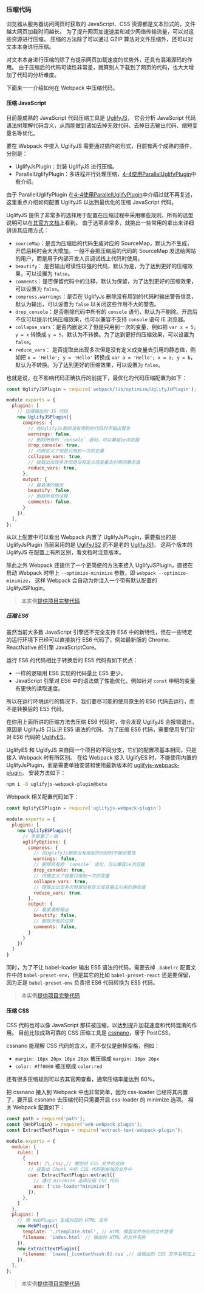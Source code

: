 ### 压缩代码
浏览器从服务器访问网页时获取的 JavaScript、CSS 资源都是文本形式的，文件越大网页加载时间越长。
为了提升网页加速速度和减少网络传输流量，可以对这些资源进行压缩。
压缩的方法除了可以通过 GZIP 算法对文件压缩外，还可以对文本本身进行压缩。

对文本本身进行压缩的除了有提示网页加载速度的优势外，还具有混淆源码的作用。
由于压缩后的代码可读性非常差，就算别人下载到了网页的代码，也大大增加了代码的分析难度。

下面来一一介绍如何在 Webpack 中压缩代码。

#### 压缩 JavaScript
目前最成熟的 JavaScript 代码压缩工具是 [UglifyJS](https://github.com/mishoo/UglifyJS2)，
它会分析 JavaScript 代码语法树理解代码含义，从而能做到诸如去掉无效代码、去掉日志输出代码、缩短变量名等优化。

要在 Webpack 中接入 UglifyJS 需要通过插件的形式，目前有两个成熟的插件，分别是：

- UglifyJsPlugin：封装 UglifyJS 进行压缩。
- ParallelUglifyPlugin：多进程并行处理压缩，[4-4使用ParallelUglifyPlugin](4-4使用ParallelUglifyPlugin.md)中有介绍。

由于 ParallelUglifyPlugin 在[4-4使用ParallelUglifyPlugin](4-4使用ParallelUglifyPlugin.md)中介绍过就不再复述，
这里重点介绍如何配置 UglifyJS 以达到最优化的压缩 JavaScript 代码。

UglifyJS 提供了非常多的选择用于配置在压缩过程中采用哪些规则，所有的选型说明可以在[其官方文档](https://github.com/mishoo/UglifyJS2#minify-options)上看到。
由于选项非常多，就挑出一些常用的拿出来详细讲讲其应用方式：

- `sourceMap`：是否为压缩后的代码生成对应的 SourceMap，默认为不生成，开启后耗时会大大增加。一般不会把压缩后的代码的 SourceMap 发送给网站的用户，而是用于内部开发人员调试线上代码时使用。
- `beautify`： 是否输出可读性较强的代码，默认为是，为了达到更好的压缩效果，可以设置为 `false`。
- `comments`：是否保留代码中的注释，默认为保留，为了达到更好的压缩效果，可以设置为 `false`。
- `compress.warnings`：是否在 UglifyJs 删除没有用到的代码时输出警告信息，默认为输出，可以设置为 `false` 以关闭这些作用不大的警告。
- `drop_console`：是否剔除代码中所有的 `console` 语句，默认为不剔除。开启后不仅可以提示代码压缩效果，也可以兼容不支持 `console` 语句 IE 浏览器。
- `collapse_vars`：是否内嵌定义了但是只用到一次的变量，例如把 `var x = 5; y = x` 转换成 `y = 5`，默认为不转换。为了达到更好的压缩效果，可以设置为 `false`。
- `reduce_vars`： 是否提取出出现多次但是没有定义成变量去引用的静态值，例如把 `x = 'Hello'; y = 'Hello'` 转换成 `var a = 'Hello'; x = a; y = b`，默认为不转换。为了达到更好的压缩效果，可以设置为 `false`。

也就是说，在不影响代码正确执行的前提下，最优化的代码压缩配置为如下：
```js
const UglifyJSPlugin = require('webpack/lib/optimize/UglifyJsPlugin');

module.exports = {
  plugins: [
    // 压缩输出的 JS 代码
    new UglifyJSPlugin({
      compress: {
        // 在UglifyJs删除没有用到的代码时不输出警告
        warnings: false,
        // 删除所有的 `console` 语句，可以兼容ie浏览器
        drop_console: true,
        // 内嵌定义了但是只用到一次的变量
        collapse_vars: true,
        // 提取出出现多次但是没有定义成变量去引用的静态值
        reduce_vars: true,
      },
      output: {
        // 最紧凑的输出
        beautify: false,
        // 删除所有的注释
        comments: false,
      }
    }),
  ],
};
```
从以上配置中可以看出 Webpack 内置了 UglifyJsPlugin，需要指出的是 UglifyJsPlugin 当前采用的是 [UglifyJS2](https://github.com/mishoo/UglifyJS2) 而不是老的 [UglifyJS1](https://github.com/mishoo/UglifyJS)，
这两个版本的 UglifyJS 在配置上有所区别，看文档时注意版本。

除此之外 Webpack 还提供了一个更简便的方法来接入 UglifyJSPlugin，直接在启动 Webpack 时带上 `--optimize-minimize` 参数，即 `webpack --optimize-minimize`，
这样 Webpack 会自动为你注入一个带有默认配置的 UglifyJSPlugin。

> 本实例[提供项目完整代码](http://webpack.wuhaolin.cn/4-8压缩代码-ES5.zip)

##### 压缩 ES6
虽然当前大多数 JavaScript 引擎还不完全支持 ES6 中的新特性，但在一些特定的运行环境下已经可以直接执行 ES6 代码了，例如最新版的 Chrome、ReactNative 的引擎 JavaScriptCore。

运行 ES6 的代码相比于转换后的 ES5 代码有如下优点：

- 一样的逻辑用 ES6 实现的代码量比 ES5 更少。
-  JavaScript 引擎对 ES6 中的语法做了性能优化，例如针对 `const` 申明的变量有更快的读取速度。

所以在运行环境运行的情况下，我们要尽可能的使用原生的 ES6 代码去运行，而不是转换后的 ES5 代码。

在你用上面所讲的压缩方法去压缩 ES6 代码时，你会发现 UglifyJS 会报错退出，原因是 UglifyJS 只认识 ES5 语法的代码。
为了压缩 ES6 代码，需要使用专门针对 ES6 代码的 [UglifyES](https://github.com/mishoo/UglifyJS2/tree/harmony)。

UglifyES 和 UglifyJS 来自同一个项目的不同分支，它们的配置项基本相同，只是接入 Webpack 时有所区别。
在给 Webpack 接入 UglifyES 时，不能使用内置的 UglifyJsPlugin，而是需要单独安装和使用最新版本的 [uglifyjs-webpack-plugin](https://github.com/webpack-contrib/uglifyjs-webpack-plugin)。
安装方法如下：

```bash
npm i -D uglifyjs-webpack-plugin@beta
```

Webpack 相关配置代码如下：
```js
const UglifyESPlugin = require('uglifyjs-webpack-plugin')

module.exports = {
  plugins: [
    new UglifyESPlugin({
      // 多嵌套了一层
      uglifyOptions: {
        compress: {
          // 在UglifyJs删除没有用到的代码时不输出警告
          warnings: false,
          // 删除所有的 `console` 语句，可以兼容ie浏览器
          drop_console: true,
          // 内嵌定义了但是只用到一次的变量
          collapse_vars: true,
          // 提取出出现多次但是没有定义成变量去引用的静态值
          reduce_vars: true,
        },
        output: {
          // 最紧凑的输出
          beautify: false,
          // 删除所有的注释
          comments: false,
        }
      }
    })
  ]
}
```

同时，为了不让 babel-loader 输出 ES5 语法的代码，需要去掉 `.babelrc` 配置文件中的 `babel-preset-env`，但是其它的比如 `babel-preset-react` 还是要保留，
因为正是 `babel-preset-env` 负责把 ES6 代码转换为 ES5 代码。

> 本实例[提供项目完整代码](http://webpack.wuhaolin.cn/4-8压缩代码-ES6.zip)


#### 压缩 CSS
CSS 代码也可以像 JavaScript 那样被压缩，以达到提升加载速度和代码混淆的作用。
目前比较成熟可靠的 CSS 压缩工具是 [cssnano](http://cssnano.co)，居于 PostCSS。

cssnano 能理解 CSS 代码的含义，而不仅仅是删掉空格，例如：

- `margin: 10px 20px 10px 20px` 被压缩成 `margin: 10px 20px`
- `color: #ff0000` 被压缩成 `color:red`

还有很多压缩规则可以去其官网查看，通常压缩率能达到 60%。

把 cssnano 接入到 Webpack 中也非常简单，因为 css-loader 已经将其内置了，要开启 cssnano 去压缩代码只需要开启 css-loader 的 minimize 选项。
相关 Webpack 配置如下：

```js
const path = require('path');
const {WebPlugin} = require('web-webpack-plugin');
const ExtractTextPlugin = require('extract-text-webpack-plugin');

module.exports = {
  module: {
    rules: [
      {
        test: /\.css/,// 增加对 CSS 文件的支持
        // 提取出 Chunk 中的 CSS 代码到单独的文件中
        use: ExtractTextPlugin.extract({
          // 通过 minimize 选项压缩 CSS 代码
          use: ['css-loader?minimize']
        }),
      },
    ]
  },
  plugins: [
    // 用 WebPlugin 生成对应的 HTML 文件
    new WebPlugin({
      template: './template.html', // HTML 模版文件所在的文件路径
      filename: 'index.html' // 输出的 HTML 的文件名称
    }),
    new ExtractTextPlugin({
      filename: `[name]_[contenthash:8].css`,// 给输出的 CSS 文件名称加上 hash 值
    }),
  ],
};
```

> 本实例[提供项目完整代码](http://webpack.wuhaolin.cn/4-8压缩代码-CSS.zip)



